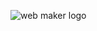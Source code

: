 ![web maker logo](https://s207vla.storage.yandex.net/rdisk/6b97bbc03b0245d719eb01c62153b7469858489e79ddd7d54284f93454401675/5ff4036f/rWrGw1jWm9zdlHtFJwpGg3B2qhNb0CNoiz5TaIUx2Vcpd_oiG3fSeiJGpHKHF-T4GsMC60gyZSWToPUoGZjdeQ==?uid=96074466&filename=%2314%20-%20web%20maker%20logo.png&disposition=inline&hash=&limit=0&content_type=image%2Fpng&owner_uid=96074466&fsize=44907&hid=f135aeb44ddaec5932c8679405dfaca5&media_type=image&tknv=v2&etag=b95a9ab705b3a336f7d20ef890d9100c&rtoken=ctK341EkVoDk&force_default=yes&ycrid=na-d023287e92ff491f09db179d01383362-downloader17f&ts=5b821196479c0&s=97df9f9ede0ee7e7ee53216cb10c2960e6d81c98442be45d3cf39842c8ed2d5d&pb=U2FsdGVkX18vjFVCiXmjUnTX1xp2pvRrr5OaMWfDVxwVqKoEbKd45_Q4x9F0YVCrYWdPQQS4PDf9KcYwE4JesYq8aChcoxk_f3AIfOKDnD4)
